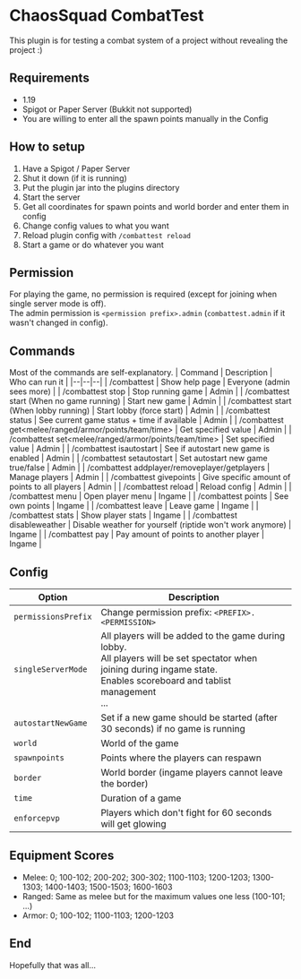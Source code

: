 # ChaosSquad CombatTest
This plugin is for testing a combat system of a project without revealing the project :)

## Requirements
- 1.19
- Spigot or Paper Server (Bukkit not supported)
- You are willing to enter all the spawn points manually in the Config

## How to setup
1. Have a Spigot / Paper Server
2. Shut it down (if it is running)
3. Put the plugin jar into the plugins directory
4. Start the server
5. Get all coordinates for spawn points and world border and enter them in config
6. Change config values to what you want
7. Reload plugin config with `/combattest reload`
8. Start a game or do whatever you want

## Permission
For playing the game, no permission is required (except for joining when single server mode is off).  
The admin permission is `<permission prefix>.admin` (`combattest.admin` if it wasn't changed in config).

## Commands
Most of the commands are self-explanatory.
| Command | Description | Who can run it |
|--|--|--|
| /combattest | Show help page | Everyone (admin sees more) |
| /combattest stop | Stop running game | Admin |
| /combattest start (When no game running) | Start new game  | Admin |
| /combattest start (When lobby running) | Start lobby (force start) | Admin |
| /combattest status | See current game status + time if available | Admin |
| /combattest get<melee/ranged/armor/points/team/time> | Get specified value | Admin |
| /combattest set<melee/ranged/armor/points/team/time> | Set specified value | Admin |
| /combattest isautostart | See if autostart new game is enabled | Admin |
| /combattest setautostart | Set autostart new game true/false | Admin |
| /combattest addplayer/removeplayer/getplayers | Manage players | Admin |
| /combattest givepoints | Give specific amount of points to all players | Admin |
| /combattest reload | Reload config | Admin |
| /combattest menu | Open player menu | Ingame |
| /combattest points | See own points | Ingame |
| /combattest leave | Leave game | Ingame |
| /combattest stats | Show player stats | Ingame |
| /combattest disableweather | Disable weather for yourself (riptide won't work anymore) | Ingame |
| /combattest pay | Pay amount of points to another player | Ingame |

## Config
| Option | Description                                                                                                                                                                       |
|--|--|
| `permissionsPrefix` | Change permission prefix: `<PREFIX>.<PERMISSION>`                                                                                                                                 |
| `singleServerMode` | All players will be added to the game during lobby.<br/>All players will be set spectator when joining during ingame state.<br/>Enables scoreboard and tablist management<br/>... |
| `autostartNewGame` | Set if a new game should be started (after 30 seconds) if no game is running                                                                                                      |
| `world` | World of the game                                                                                                                                                                 |
| `spawnpoints` | Points where the players can respawn                                                                                                                                              |
| `border` | World border (ingame players cannot leave the border)                                                                                                                             |
| `time` | Duration of a game                                                                                                                                                                |
| `enforcepvp` | Players which don't fight for 60 seconds will get glowing                                                                                                                         |

## Equipment Scores
- Melee: 0; 100-102; 200-202; 300-302; 1100-1103; 1200-1203; 1300-1303; 1400-1403; 1500-1503; 1600-1603
- Ranged: Same as melee but for the maximum values one less (100-101; ...)
- Armor: 0; 100-102; 1100-1103; 1200-1203

## End
Hopefully that was all...

